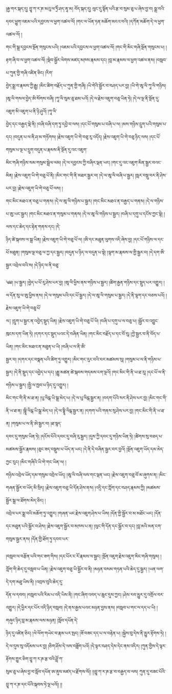 ﻿  
།རྒྱ་གར་སྐད་དུ། བྱཱ་ཀ་ར་ཎ་མའུ་ལ་ཏྲིཾ་ཤད་ནཱ་མ། བོད་སྐད་དུ། ལུང་དུ་སྟོན་པའི་རྩ་བ་སུམ་ཅུ་པ་ཞེས་བྱ་བ། སྨྲ་བའི་དབང་ཕྱུག་འཇམ་པའི་དབྱངས་ལ་ཕྱག་འཚལ་ལོ། །གང་ལ་ཡོན་ཏན་མཆོག་མངའ་བའི། །དཀོན་མཆོག་དེ་ལ་ཕྱག་འཚལ་ལོ། །  
གང་གི་སྒྲ་དབྱངས་སྔོན་གསུངས་པའི། །འཇམ་པའི་དབྱངས་ལ་ཕྱག་འཚལ་ལོ། །གང་གི་མིང་གཞི་སྔོན་གསུངས་པ། །རྟག་ཞི་བ་ལ་ཕྱག་འཚལ་ལོ། །སྡེབ་སྦྱོར་ལེགས་མཛད་མཁས་རྣམས་དང། །བླ་མ་རྣམས་ལ་ཕྱག་འཚལ་ནས། །བསླབ་པ་ཀུན་གྱི་གཞི་འཛིན་ཅིང། །རིག་  
བྱེད་སྨྲ་བ་རྣམས་ཀྱི་རྒྱུ། །མིང་ཚིག་བརྗོད་པ་ཀུན་གྱི་གཞི། །ཡི་གེའི་སྦྱོར་བ་བཤད་པར་བྱ། །ཡི་གེ་ཨཱ་ལི་ཀཱ་ལི་གཉིས། །ཨཱ་ལི་གསལ་བྱེད་ཨི་སོགས་བཞི། །ཀཱ་ལི་སུམ་ཅུ་ཐམ་པའོ། །དེ་ལ་རྗེས་འཇུག་བཅུ་ཡིན་ཏེ། །དེ་ལ་ལྔ་ནི་སྔོན་དུ་འཇུག་མི་འཇུག་པ་ནི་ཉི་ཤུའོ། །ཀཱ་ལི་  
བྱེད་དང་བརྒྱད་སྡེ་ནི། །བཞི་བཞི་དག་ཏུ་དབྱེ་བ་ལས། །དང་པོ་གསུམ་པ་བཞི་པ་ལ། །མས་གཉིས་དྲུག་པའི་གསུམ་པ་དང། །བདུན་པ་ལ་ནི་ཤ་མ་གཏོགས། །རྗེས་འཇུག་ཡི་གེ་བཅུ་རུ་འདོད། །རྗེས་འཇུག་ཡི་གེ་བཅུ་ཉིད་ལས། །དང་པོ་གསུམ་པ་ལྔ་པ་དྲུག་བདུན་པ་རྣམས་ནི་སྔོན་དུ་འང་འཇུག་  
མིང་གཞི་གཉིས་སམ་གསུམ་སྦྲེལ་ལམ། །དེ་ལ་དབྱངས་ཀྱི་བཞིར་ལྡན་ཡང། །གང་དུ་འང་འཇུག་མིན་སྦྱར་བའང་མིན། །རྗེས་འཇུག་ཡི་གེ་བཅུ་པོ་ནི། །མིང་གང་གི་ནི་མཐར་སྦྱར་བ། །དེ་ལ་ཨཱ་ལི་བཞི་པ་སྦྱར། །སླར་བསྡུ་བར་ནི་ཤེས་པར་བྱ། །རྗེས་འཇུག་ཡི་གེ་བཅུ་པོ་ལས། །  
གང་མིང་མཐའ་ན་བཅུ་པ་གནས། །དེ་ལ་ཨཱ་ལི་གཉིས་པ་སྦྱར། །གང་མིང་མཐའ་ན་བརྒྱད་པ་གནས། །དེ་ལ་གཉིས་པ་ཨུ་ཡང་སྦྱར། །གང་མིང་མཐའ་ན་གསུམ་པ་གནས། །དེ་ལ་ཨཱ་ལི་གཉིས་པ་སྦྱར། །བཞི་པ་དགུ་པ་དངོས་ཀྱང་སྟེ། །ལས་དང་ཆེད་དང་རྟེན་གནས་དང། །དེ་  
ཉིད་ཚེ་སྐབས་ལ་སྒྲ་ཡིན། །རྗེས་འཇུག་ཡི་གེ་བཅུ་པོ་ལ། །ཨི་དང་མཐུན་ལུགས་འདི་ཞེས་བྱ། །དང་པོ་གཉིས་ལ་དང་པོ་མཐུན། །གསུམ་ལྔ་བཅུ་ལ་ཀྱ་དང་སྦྱར། །བདུན་པ་ཉིད་ལ་བདུན་པ་སྟེ། །ལྷག་མ་རྣམས་ལ་གྱི་སྦྱར་བ། །དེ་དག་ཨི་སྦྱར་འབྲེལ་བའི་ས། །དེ་ཉིད་ལ་ནི་བཅུ་  
  
༄༅། །པ་སྦྱར། །བྱེད་པ་པོ་རུ་ཤེས་པར་བྱ། །ཨཱ་ལི་ཕྱིས་ནས་གཉིས་པ་སྦྱར། །ཚིག་རྒྱན་གཉིས་དང་སྡུད་པར་འགྱུར། །ལ་དོན་སུ་ལ་ཨུ་ཕྱིས་ནས། །དེ་ལ་གསུམ་པའི་དང་པོ་སྦྱར། །དེ་ལ་ཨཱ་ལི་གསུམ་པ་སྦྱར། །དེ་ནི་ལྷག་དང་བཅས་པའོ། །རྗེས་འཇུག་ཡི་གེ་བཅུ་པོ་  
ལ༑ །དྲུག་པ་སྦྱར་ན་འབྱེད་སྡུད་ཡིན། །རྗེས་འཇུག་ཡི་གེ་བཅུ་པོ་ཡི། །བཞི་པ་དགུ་པ་ལ་བཅུ་པ། །སྦྱོར་བ་འབྱུང་ཁུངས་དག་ཡིན་ཏེ། །དགར་དང་སྡུད་པའང་དེ་བཞིན་ཡིན། །གང་མིང་བརྗོད་པ་དང་བོ་རུ། །ཀྱེ་སྦྱར་བ་ནི་བོད་པ་ཡིན། །གང་མིང་མཐའ་ན་མཐུན་པ་ཡི། །བཞི་པ་ལ་ནི་ཨི་  
སྦྱར་བ། །དགར་དང་བསྣན་པའི་ཚིག་ཏུ་འགྱུར། །མིང་གང་རུང་བའི་བར་མཚམས་སུ། །གསུམ་པ་ལ་ནི་གཉིས་པ་སྦྱར། །དེ་ནི་སྡུད་དང་འབྱེད་པ་དང། །རྒྱུ་མཚན་ཚེ་སྐབས་གདམས་ངག་ལྔའོ། །གང་མིང་གི་ནི་ཡ་ཐ་རུ། །དང་པོ་ལ་ནི་གཉིས་པ་སྦྱར། །སྤྱི་ལ་ཁྱབ་པ་ཉིད་དུ་འགྱུར། །  
མིང་གང་གི་ནི་མ་ཐ་ན། །པུ་ལིངྒ་ཡི་སྒྲ་མེད་པ། །དེ་ལ་པུ་ལིངྒ་སྦྱར་ན། །བདག་པོའི་སར་ནི་ཤེས་པར་བྱ། །མིང་གང་གི་ནི་ཡ་ཐ་ན། །སྟྲཱི་ལིངྒ་ཡི་སྒྲ་མེད་པ། །དེ་ལ་སྟྲཱི་ལིངྒ་སྦྱར་ན། །དགག་པའི་གནས་སུ་ཤེས་པར་བྱ། །གང་མིང་གི་ནི་ཡ་ཐ་ན། །གསུམ་པ་ལ་ནི་ཨེ་སྦྱར་བ། །ཐ་སྙད་  
དབང་དུ་གསུམ་ཡིན་ཏེ། །དངོས་པོའི་དབང་དུ་བཞི་རུ་སྦྱར། །དུས་ཀྱི་དབང་དུ་གཉིས་ཡིན་ཏེ། །ཚིགས་སུ་བཅད་པ་མཚམས་སྦྱོར་རྣམས། །ཅུང་ཟད་བསྡུས་པ་ཡོད་ན་ཡང། །དེ་ནི་དེ་བཞིན་སྦྱར་བར་བྱའོ། །སྔོན་འཇུག་ཡོད་དམ་མེད་ཀྱང་རུང། །མིང་གཞིའི་ཡི་གེ་གང་ཡིན་ལ། །  
གཉིས་འབྲེལ་ཡོད་དམ་གསུམ་འབྲེལ་ཡོད། །ཨཱ་ལི་བཞི་ལས་གང་ལྡན་ཡང། །རྗེས་འཇུག་བཅུ་བོ་མ་ཞུགས་ན། །མིང་གཞན་སྦྱོར་བ་ཡོད་མི་སྲིད། །རྗེས་འཇུག་བཅུ་ཡི་དོན་ཤེས་ནས། །འདྲི་དང་ཀློག་དང་བཤད་རྣམས་ཀྱི། །མཚམས་སྦྱོར་སྒྲ་ལ་ཐོགས་མེད་ཅིང། །  
འབྲེལ་པར་སྨྲ་བའི་མཆོག་ཏུ་འགྱུར། །གཞན་ཡང་རྗེས་འཇུག་ཤེས་པ་ཡིས། །དོན་གྱི་སྦྱོར་བ་མ་མཐོང་ཡང། །དོན་དང་མཐུན་པའི་སྦྱོར་བ་ཤེས། །རྗེས་འཇུག་སྦྱོར་བ་མཁས་པ་ན། །ལུང་གི་དོན་དང་སྦྱོར་བ་དང། །བླ་མའི་མན་ངག་གསུམ་སྦྱར་ནས། །དོན་གྱི་ཐོག་ཏུ་དབབ་པར་  
  
།བསླབ་ལ་བརྩོན་པའི་གང་ཟག་གིས། །དང་པོར་ང་རོ་རྣམས་ལ་སྦྱང། །སྔོན་འཇུག་རྗེས་འཇུག་མིང་གཞི་གསུམ། །ཀློག་གི་ཆེད་དུ་བསླབ་པ་ཡིན། །རྗེས་འཇུག་བཅུ་ཡི་སྦྱོར་བ་ནི། །མཉན་བསམ་གཏན་པའི་ཆེད་དུ་སྦྱར། །ཡན་ལག་དེ་དག་མཐུ་ཡིས་ནི། །འབྲས་བུའི་ཆེད་དུ་  
དོན་ལ་དབབ། །བསླབ་པའི་རིམ་པ་འདི་ཡིས་ནི། །གང་ཞིག་འབད་པ་ཆུང་དུས་ཀྱང། །ཤེས་རབ་མྱུར་དུ་འགྲོལ་བར་འགྱུར། །དེ་ཕྱིར་དང་པོར་འདི་ཉིད་བསླབ། །དེ་ནས་རྒྱས་པའང་མཉན་བྱས་ནས། །བསླབ་པ་གང་ལ་དད་པ་ཡི། །གཞུང་ཉིད་བླ་མ་རྣམས་ལས་མཉན། །སློབ་དཔོན་དེ་  
ཉིད་དུ་འཛིན་ཅིང། །ལེ་ལོག་གཡེང་བ་རྣམ་པར་སྤང། །ཟོ་བཟང་དད་པ་ལ་བརྟེན་པ། །སྐྱེས་བུ་དེས་ནི་མྱུར་རྟོགས་ཏེ། །དེ་ལ་དུས་སུ་འདོམས་པར་བྱ། །ཅིག་ཤོས་དེ་ལས་བཟློག་པའོ། །དེ་ལྟར་བཤད་དེས་དེང་ནས་འདིར། །ཀུན་གྱིས་དེ་ལྟར་རྟོགས་གྱུར་ཅིག་བྱཱ་ཀ་ར་ཎ་རྩ་བའི་ཤློ་ཀ་  
སུམ་ཅུ་པ་ཞེས་བྱ་བ་སློབ་དཔོན་ཨ་ནུས་མཛད་པ་རྫོགས་སོ།། །།བྱཱ་ཀ་ར་ཎ་རྩ་བ་བརྒྱད་བ་ལས། ཀུན་དུ་བཟང་པོའི་བྱཱ་ཀ་ར་ཎ་དང་པོའི་སྐབས་ཏེ་ལྔ་པའོ།། །།  
  
  
